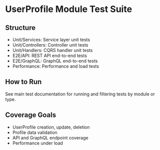 # UserProfile Module Test Suite

## Structure

- Unit/Services: Service layer unit tests
- Unit/Controllers: Controller unit tests
- Unit/Handlers: CQRS handler unit tests
- E2E/API: REST API end-to-end tests
- E2E/GraphQL: GraphQL end-to-end tests
- Performance: Performance and load tests

## How to Run

See main test documentation for running and filtering tests by module or type.

## Coverage Goals

- UserProfile creation, update, deletion
- Profile data validation
- API and GraphQL endpoint coverage
- Performance under load
